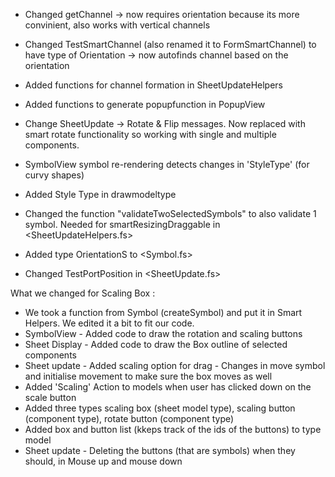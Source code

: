 * Changed getChannel -> now requires orientation because its more convinient, also works with vertical channels
* Changed TestSmartChannel (also renamed it to FormSmartChannel) to have type of Orientation -> now autofinds channel based on the orientation
* Added functions for channel formation in SheetUpdateHelpers
* Added functions to generate popupfunction in PopupView

* Change SheetUpdate -> Rotate & Flip messages. Now replaced with smart rotate functionality so working with single and multiple components.
* SymbolView symbol re-rendering detects changes in 'StyleType' (for curvy shapes)
* Added Style Type in drawmodeltype 
* Changed the function "validateTwoSelectedSymbols" to also validate 1 symbol. Needed for smartResizingDraggable in <SheetUpdateHelpers.fs>
* Added type OrientationS to <Symbol.fs>
* Changed TestPortPosition in <SheetUpdate.fs>

What we changed for Scaling Box :
* We took a function from Symbol (createSymbol) and put it in Smart Helpers. We edited it a bit to fit our code.
* SymbolView - Added code to draw the rotation and scaling buttons
* Sheet Display - Added code to draw the Box outline of selected components
* Sheet update - Added scaling option for drag 
               - Changes in move symbol and initialise movement to make sure the box moves as well
* Added 'Scaling' Action to models when user has clicked down on the scale button
* Added three types scaling box (sheet model type), scaling button (component type), rotate button (component type)
* Added box and button list (kkeps track of the ids of the buttons) to type model  
* Sheet update - Deleting the buttons (that are symbols) when they should, in Mouse up and mouse down

